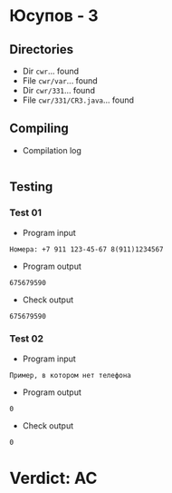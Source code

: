# Юсупов - 3
## Directories
- Dir `cwr`... found
- File `cwr/var`... found
- Dir `cwr/331`... found
- File `cwr/331/CR3.java`... found
## Compiling
- Compilation log
```

```
## Testing
### Test 01
- Program input
```
Номера: +7 911 123-45-67 8(911)1234567

```
- Program output
```
675679590 

```
- Check output
```
675679590

```
### Test 02
- Program input
```
Пример, в котором нет телефона

```
- Program output
```
0 

```
- Check output
```
0

```
# Verdict: AC

